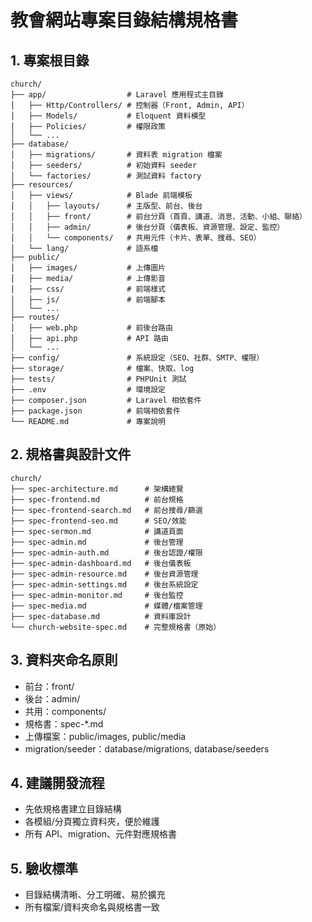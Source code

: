 # 教會網站專案目錄結構規格書

## 1. 專案根目錄
```
church/
├── app/                  # Laravel 應用程式主目錄
│   ├── Http/Controllers/ # 控制器（Front, Admin, API）
│   ├── Models/           # Eloquent 資料模型
│   ├── Policies/         # 權限政策
│   └── ...
├── database/
│   ├── migrations/       # 資料表 migration 檔案
│   ├── seeders/          # 初始資料 seeder
│   └── factories/        # 測試資料 factory
├── resources/
│   ├── views/            # Blade 前端模板
│   │   ├── layouts/      # 主版型、前台、後台
│   │   ├── front/        # 前台分頁（首頁、講道、消息、活動、小組、聯絡）
│   │   ├── admin/        # 後台分頁（儀表板、資源管理、設定、監控）
│   │   └── components/   # 共用元件（卡片、表單、搜尋、SEO）
│   └── lang/             # 語系檔
├── public/
│   ├── images/           # 上傳圖片
│   ├── media/            # 上傳影音
│   ├── css/              # 前端樣式
│   ├── js/               # 前端腳本
│   └── ...
├── routes/
│   ├── web.php           # 前後台路由
│   ├── api.php           # API 路由
│   └── ...
├── config/               # 系統設定（SEO、社群、SMTP、權限）
├── storage/              # 檔案、快取、log
├── tests/                # PHPUnit 測試
├── .env                  # 環境設定
├── composer.json         # Laravel 相依套件
├── package.json          # 前端相依套件
└── README.md             # 專案說明
```

## 2. 規格書與設計文件
```
church/
├── spec-architecture.md      # 架構總覽
├── spec-frontend.md          # 前台規格
├── spec-frontend-search.md   # 前台搜尋/篩選
├── spec-frontend-seo.md      # SEO/效能
├── spec-sermon.md            # 講道頁面
├── spec-admin.md             # 後台管理
├── spec-admin-auth.md        # 後台認證/權限
├── spec-admin-dashboard.md   # 後台儀表板
├── spec-admin-resource.md    # 後台資源管理
├── spec-admin-settings.md    # 後台系統設定
├── spec-admin-monitor.md     # 後台監控
├── spec-media.md             # 媒體/檔案管理
├── spec-database.md          # 資料庫設計
└── church-website-spec.md    # 完整規格書（原始）
```

## 3. 資料夾命名原則
- 前台：front/
- 後台：admin/
- 共用：components/
- 規格書：spec-*.md
- 上傳檔案：public/images, public/media
- migration/seeder：database/migrations, database/seeders

## 4. 建議開發流程
- 先依規格書建立目錄結構
- 各模組/分頁獨立資料夾，便於維護
- 所有 API、migration、元件對應規格書

## 5. 驗收標準
- 目錄結構清晰、分工明確、易於擴充
- 所有檔案/資料夾命名與規格書一致
